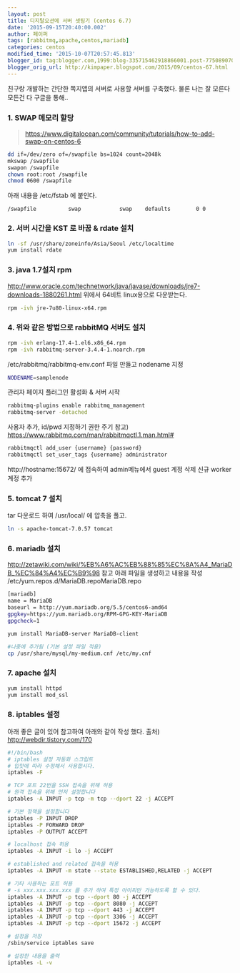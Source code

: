 ```yaml
---
layout: post
title: 디지탈오션에 서버 셋팅기 (centos 6.7)
date: '2015-09-15T20:40:00.002'
author: 페이퍼
tags: [rabbitmq,apache,centos,mariadb]
categories: centos
modified_time: '2015-10-07T20:57:45.813'
blogger_id: tag:blogger.com,1999:blog-335715462918866001.post-7750890702487756217
blogger_orig_url: http://kimpaper.blogspot.com/2015/09/centos-67.html
---
```



친구랑 개발하는 간단한 쪽지앱의 서버로 사용할 서버를 구축했다.
물론 나는 잘 모른다 모든건 다 구글을 통해..

### 1. SWAP 메모리 할당  

> https://www.digitalocean.com/community/tutorials/how-to-add-swap-on-centos-6

```bash
dd if=/dev/zero of=/swapfile bs=1024 count=2048k
mkswap /swapfile
swapon /swapfile
chown root:root /swapfile
chmod 0600 /swapfile
```
아래 내용을 /etc/fstab 에 붙인다.

```text
/swapfile          swap            swap    defaults        0 0
```


### 2. 서버 시간을 KST 로 바꿈 & rdate 설치

```bash
ln -sf /usr/share/zoneinfo/Asia/Seoul /etc/localtime
yum install rdate
```


### 3. java 1.7설치 rpm
http://www.oracle.com/technetwork/java/javase/downloads/jre7-downloads-1880261.html
위에서 64비트 linux용으로 다운받는다.

```bash
rpm -ivh jre-7u80-linux-x64.rpm
```

### 4. 위와 같은 방법으로 rabbitMQ 서버도 설치

```bash
rpm -ivh erlang-17.4-1.el6.x86_64.rpm
rpm -ivh rabbitmq-server-3.4.4-1.noarch.rpm
```

/etc/rabbitmq/rabbitmq-env.conf 파일 만들고 nodename 지정

```bash
NODENAME=samplenode
```

관리자 페이지 플러그인 활성화 & 서버 시작

```bash
rabbitmq-plugins enable rabbitmq_management
rabbitmq-server -detached
```



사용자 추가, id/pwd 지정하기 권한 주기
참고) https://www.rabbitmq.com/man/rabbitmqctl.1.man.html#

```bash
rabbitmqctl add_user {username} {password}
rabbitmqctl set_user_tags {username} administrator
```

http://hostname:15672/ 에 접속하여 admin메뉴에서 guest 계정 삭제
신규 worker 계정 추가


### 5. tomcat 7 설치
tar 다운로드 하여 /usr/local/ 에 압축을 풀고.

```bash
ln -s apache-tomcat-7.0.57 tomcat
```

### 6. mariadb 설치
http://zetawiki.com/wiki/%EB%A6%AC%EB%88%85%EC%8A%A4_MariaDB_%EC%84%A4%EC%B9%98 참고
아래 파일을 생성하고 내용을 작성
/etc/yum.repos.d/MariaDB.repoMariaDB.repo

```bash
[mariadb]
name = MariaDB
baseurl = http://yum.mariadb.org/5.5/centos6-amd64
gpgkey=https://yum.mariadb.org/RPM-GPG-KEY-MariaDB
gpgcheck=1
```

```bash
yum install MariaDB-server MariaDB-client

#나중에 추가됨 (기본 설정 파일 적용)
cp /usr/share/mysql/my-medium.cnf /etc/my.cnf
```

### 7. apache 설치

```bash
yum install httpd
yum install mod_ssl
```

### 8. iptables 설정
아래 좋은 글이 있어 참고하여 아래와 같이 작성 했다.
출처) http://webdir.tistory.com/170

```bash
#!/bin/bash
# iptables 설정 자동화 스크립트
# 입맛에 따라 수정해서 사용합시다.
iptables -F

# TCP 포트 22번을 SSH 접속을 위해 허용
# 원격 접속을 위해 먼저 설정합니다
iptables -A INPUT -p tcp -m tcp --dport 22 -j ACCEPT

# 기본 정책을 설정합니다
iptables -P INPUT DROP
iptables -P FORWARD DROP
iptables -P OUTPUT ACCEPT

# localhost 접속 허용
iptables -A INPUT -i lo -j ACCEPT

# established and related 접속을 허용
iptables -A INPUT -m state --state ESTABLISHED,RELATED -j ACCEPT

# 기타 사용하는 포트 허용
# -s xxx.xxx.xxx.xxx 를 추가 하여 특정 아이피만 가능하도록 할 수 있다.
iptables -A INPUT -p tcp --dport 80 -j ACCEPT
iptables -A INPUT -p tcp --dport 8080 -j ACCEPT
iptables -A INPUT -p tcp --dport 443 -j ACCEPT
iptables -A INPUT -p tcp --dport 3306 -j ACCEPT
iptables -A INPUT -p tcp --dport 15672 -j ACCEPT

# 설정을 저장
/sbin/service iptables save

# 설정한 내용을 출력
iptables -L -v
```
